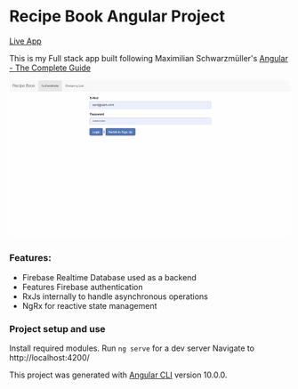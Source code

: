 # Recipe Book Angular Project

[Live App](https://angularrecipe-5668c.web.app/)

This is my Full stack app built following Maximilian Schwarzmüller's [Angular - The Complete Guide](https://www.udemy.com/course/the-complete-guide-to-angular-2/)


![alt text](https://github.com/samshum90/Angular_Recipe_Project/raw/master/src/assets/recipeBook.gif "Gif of the Recipe Book app in use")

### Features:
* Firebase Realtime Database used as a backend
* Features Firebase authentication
* RxJs internally to handle asynchronous operations
* NgRx for reactive state management

### Project setup and use

Install required modules.
Run `ng serve` for a dev server
Navigate to http://localhost:4200/

This project was generated with [Angular CLI](https://github.com/angular/angular-cli) version 10.0.0.
